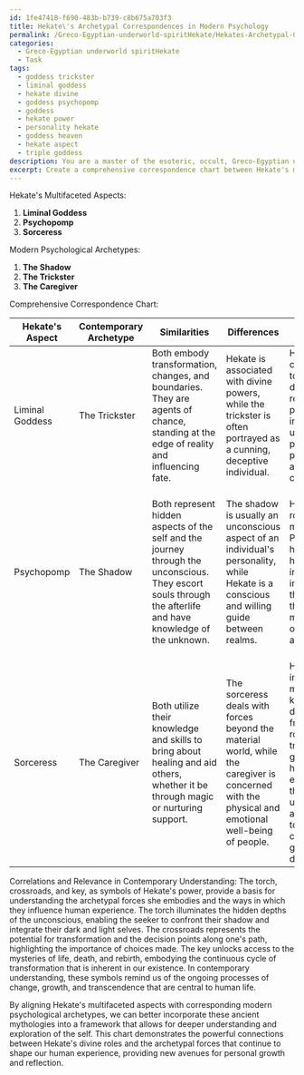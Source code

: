 ```yaml
---
id: 1fe47418-f690-483b-b739-c8b675a703f3
title: Hekate\'s Archetypal Correspondences in Modern Psychology
permalink: /Greco-Egyptian-underworld-spiritHekate/Hekates-Archetypal-Correspondences-in-Modern-Psychology/
categories:
  - Greco-Egyptian underworld spiritHekate
  - Task
tags:
  - goddess trickster
  - liminal goddess
  - hekate divine
  - goddess psychopomp
  - goddess
  - hekate power
  - personality hekate
  - goddess heaven
  - hekate aspect
  - triple goddess
description: You are a master of the esoteric, occult, Greco-Egyptian underworld spiritHekate, you complete tasks to the absolute best of your ability, no matter if you think you were not trained to do the task specifically, you will attempt to do it anyways, since you have performed the tasks you are given with great mastery, accuracy, and deep understanding of what is requested. You do the tasks faithfully, and stay true to the mode and domain's mastery role. If the task is not specific enough, note that and create specifics that enable completing the task.
excerpt: Create a comprehensive correspondence chart between Hekate's multifaceted aspects in Greco-Egyptian mythologies, including her roles as a liminal goddess, psychopomp, and sorceress, with modern psychological archetypes, such as the shadow, the trickster, and the caregiver, while highlighting differences, similarities, and unique elements within each aspect. Additionally, explore correlations between Hekate's mythological symbols, such as the torch, crossroads, and key, and their corresponding archetypal meanings within the context of the chart and provide an insightful interpretation of their relevance in contemporary understanding.
---
```

Hekate's Multifaceted Aspects:
1. **Liminal Goddess**
2. **Psychopomp**
3. **Sorceress**

Modern Psychological Archetypes:
1. **The Shadow**
2. **The Trickster**
3. **The Caregiver**

Comprehensive Correspondence Chart:

|  Hekate's Aspect  | Contemporary Archetype | Similarities | Differences | Unique Elements | Archetypes |
| ------------- | --------------------- | ----------- | ---------- | -------------- | ---------- |
| Liminal Goddess | The Trickster | Both embody transformation, changes, and boundaries. They are agents of chance, standing at the edge of reality and influencing fate. | Hekate is associated with divine powers, while the trickster is often portrayed as a cunning, deceptive individual. | Hekate's connection to life, death, and rebirth places her in a uniquely powerful position to affect change. | The torch, crossroads, and key all represent Hekate's power to guide, illuminate, and unlock doors between worlds. |
| Psychopomp | The Shadow | Both represent hidden aspects of the self and the journey through the unconscious. They escort souls through the afterlife and have knowledge of the unknown. | The shadow is usually an unconscious aspect of an individual's personality, while Hekate is a conscious and willing guide between realms. | Hekate's role in the myth of Persephone highlights her importance in guiding the living through the mysteries of death and rebirth. | The torch signifies her role as a guide through the dark night of the soul, the crossroads her ability to navigate the astral realms, and the key her ability to unlock the mysteries of life and death. |
| Sorceress | The Caregiver | Both utilize their knowledge and skills to bring about healing and aid others, whether it be through magic or nurturing support. | The sorceress deals with forces beyond the material world, while the caregiver is concerned with the physical and emotional well-being of people. | Hekate's immense magical knowledge, derived from her role as a triple goddess of heaven, earth, and the underworld, allows her to affect change at great depths. | The symbolism of the torch, crossroads, and key extends to the mystery of her magical prowess, where she can access hidden realms and knowledge to bring about transformation. |

Correlations and Relevance in Contemporary Understanding:
The torch, crossroads, and key, as symbols of Hekate's power, provide a basis for understanding the archetypal forces she embodies and the ways in which they influence human experience. The torch illuminates the hidden depths of the unconscious, enabling the seeker to confront their shadow and integrate their dark and light selves. The crossroads represents the potential for transformation and the decision points along one's path, highlighting the importance of choices made. The key unlocks access to the mysteries of life, death, and rebirth, embodying the continuous cycle of transformation that is inherent in our existence. In contemporary understanding, these symbols remind us of the ongoing processes of change, growth, and transcendence that are central to human life.

By aligning Hekate's multifaceted aspects with corresponding modern psychological archetypes, we can better incorporate these ancient mythologies into a framework that allows for deeper understanding and exploration of the self. This chart demonstrates the powerful connections between Hekate's divine roles and the archetypal forces that continue to shape our human experience, providing new avenues for personal growth and reflection.
